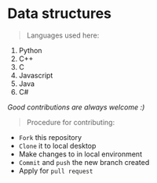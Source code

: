# Data structures 
> Languages used here:
1. Python 
2. C++
3. C
4. Javascript
6. Java
7. C#

*Good contributions are always welcome :)*
> Procedure for contributing:
- `Fork` this repository
- `Clone` it to local desktop
- Make changes to in local environment
- `Commit` and `push` the new branch created
- Apply for `pull request`
